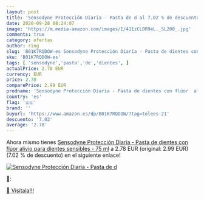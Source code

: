 ```yaml
---
layout: post
title: 'Sensodyne Protección Diaria - Pasta de d al 7.02 % de descuento'
date: 2020-09-28 08:24:07
image: 'https://m.media-amazon.com/images/I/411zCLDR9eL._SL200_.jpg'
comments: true
category: ofertas
author: ring
slug: 'B01K7RQDOW-es Sensodyne Protección Diaria - Pasta de dientes con flúor...'
sku: 'B01K7RQDOW-es'
tags: [ 'sensodyne','pasta','de','dientes', ]
actualPrice: 2.78 EUR
currency: EUR
price: 2.78
comparePrice: 2.99 EUR
prodname: 'Sensodyne Protección Diaria - Pasta de dientes con flúor  alivio para dientes sensibles - 75 ml'
country: 'es'
flag: '🇪🇸'
brand: ''
buyurl: 'https://www.amazon.es/dp/B01K7RQDOW/?tag=tolees-21'
descuento: '7.02'
average: '2.78'
---
```


Ahora mismo tienes [Sensodyne Protección Diaria - Pasta de dientes con flúor  alivio para dientes sensibles - 75 ml](https://www.amazon.es/dp/B01K7RQDOW/?tag=tolees-21) a 2.78 EUR (original: 2.99 EUR) (7.02 %  de descuento) en el siguiente enlace!

[![Sensodyne Protección Diaria - Pasta de d](https://m.media-amazon.com/images/I/411zCLDR9eL._SL200_.jpg)](https://www.amazon.es/dp/B01K7RQDOW/?tag=tolees-21)

🔎:


[🛒 Visítala!!!](https://www.amazon.es/dp/B01K7RQDOW/?tag=tolees-21)

